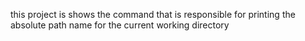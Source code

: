 this project is shows the command that is responsible for printing the absolute path name for the current working directory

